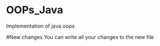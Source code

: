 # OOPs_Java
Implementation of java oops

#New changes
You can write all your changes to the new file
